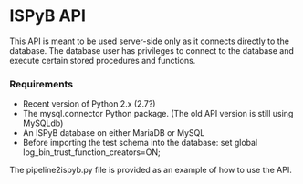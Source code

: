 # ISPyB API

This API is meant to be used server-side only as it connects directly to the database.
The database user has privileges to connect to the database and execute certain
stored procedures and functions.

### Requirements
* Recent version of Python 2.x (2.7?)
* The mysql.connector Python package. (The old API version is still using MySQLdb)
* An ISPyB database on either MariaDB or MySQL
* Before importing the test schema into the database: set global log_bin_trust_function_creators=ON;

The pipeline2ispyb.py file is provided as an example of how to use the API.
